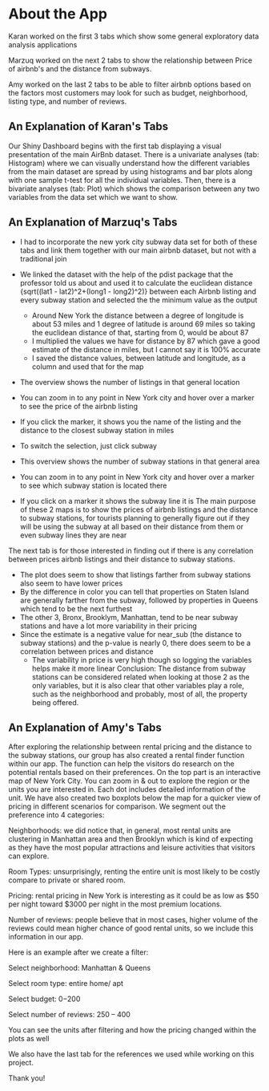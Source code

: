 # About the App

Karan worked on the first 3 tabs which show some general exploratory data analysis applications

Marzuq worked on the next 2 tabs to show the relationship between Price of airbnb's and the distance from subways.

Amy worked on the last 2 tabs to be able to filter airbnb options based on the factors most customers may look for such as budget, neighborhood, listing type, and number of reviews.

## An Explanation of Karan's Tabs

Our Shiny Dashboard begins with the first tab displaying a visual presentation of the main AirBnb dataset. There is a univariate analyses (tab: Histogram) where we can visually understand how the different variables from the main dataset are spread by using histograms and bar plots along with one sample t-test for all the individual variables. Then, there is a bivariate analyses (tab: Plot) which shows the comparison between any two variables from the data set which we want to show.

## An Explanation of Marzuq's Tabs

- I had to incorporate the new york city subway data set for both of these tabs and link them together with our main airbnb dataset, but not with a traditional join
- We linked the dataset with the help of the pdist package that the professor told us about and used it to calculate the euclidean distance {sqrt((lat1 - lat2)^2+(long1 - long2)^2)}  between each Airbnb listing and every subway station and selected the the minimum value as the output
	+ Around New York the distance between a degree of longitude is about 53 miles and 1 degree of latitude is around 69 miles so taking the euclidean distance of that, starting from 0, would be about 87
	+ I multiplied the values we have for distance by 87 which gave a good estimate of the distance in miles, but I cannot say it is 100% accurate
	+ I saved the distance values, between latitude and longitude, as a column and used that for the map
- The overview shows the number of listings in that general location
- You can zoom in to any point in New York city and hover over a marker to see the price of the airbnb listing
- If you click the marker, it shows you the name of the listing and the distance to the closest subway station in miles

- To switch the selection, just click subway
- This overview shows the number of subway stations in that general area
- You can zoom in to any point in New York city and hover over a marker to see which subway station is located there
- If you click on a marker it shows the subway line it is
The main purpose of these 2 maps is to show the prices of airbnb listings and the distance to subway stations, for tourists planning to generally figure out if they will be using the subway at all based on their distance from them or even subway lines they are near

The next tab is for those interested in finding out if there is any correlation between prices airbnb listings and their distance to subway stations.
- The plot does seem to show that listings farther from subway stations also seem to have lower prices
- By the difference in color you can tell that properties on Staten Island are generally farther from the subway, followed by properties in Queens which tend to be the next furthest
- The other 3, Bronx, Brooklym, Manhattan, tend to be near subway stations and have a lot more variability in their pricing
- Since the estimate is a negative value for near_sub (the distance to subway stations) and the p-value is nearly 0, there does seem to be a correlation between prices and distance
	+ The variability in price is very high though so logging the variables helps make it more linear
Conclusion: The distance from subway stations can be considered related when looking at those 2 as the only variables, but it is also clear that other variables play a role, such as the neighborhood and probably, most of all, the property being offered.

## An Explanation of Amy's Tabs

After exploring the relationship between rental pricing and the distance to the subway stations, our group has also created a rental finder function within our app. The function can help the visitors do research on the potential rentals based on their preferences. 
On the top part is an interactive map of New York City. You can zoom in & out to explore the region or the units you are interested in. Each dot includes detailed information of the unit. We have also created two boxplots below the map for a quicker view of pricing in different scenarios for comparison.
We segment out the preference into 4 categories:

Neighborhoods: we did notice that, in general, most rental units are clustering in Manhattan area and then Brooklyn which is kind of expecting as they have the most popular attractions and leisure activities that visitors can explore.

Room Types: unsurprisingly, renting the entire unit is most likely to be costly compare to private or shared room. 

Pricing: rental pricing in New York is interesting as it could be as low as $50 per night toward $3000 per night in the most premium locations.

Number of reviews: people believe that in most cases, higher volume of the reviews could mean higher chance of good rental units, so we include this information in our app.

Here is an example after we create a filter:

Select neighborhood: Manhattan & Queens

Select room type: entire home/ apt

Select budget: $0-$200

Select number of reviews: 250 – 400

You can see the units after filtering and how the pricing changed within the plots as well
 
We also have the last tab for the references we used while working on this project.

Thank you!
